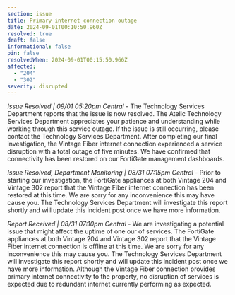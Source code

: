 ```yaml
---
section: issue
title: Primary internet connection outage
date: 2024-09-01T00:10:50.960Z
resolved: true
draft: false
informational: false
pin: false
resolvedWhen: 2024-09-01T00:15:50.966Z
affected:
  - "204"
  - "302"
severity: disrupted
---
```

*Issue Resolved | 09/01 05:20pm Central* - The Technology Services Department reports that the issue is now resolved. The Atelic Technology Services Department appreciates your patience and understanding while working through this service outage. If the issue is still occurring, please contact the Technology Services Department. After completing our final investigation, the Vintage Fiber internet connection experienced a service disruption with a total outage of five minutes. We have confirmed that connectivity has been restored on our FortiGate management dashboards.

*Issue Resolved, Department Monitoring | 08/31 07:15pm Central* - Prior to starting our investigation, the FortiGate appliances at both Vintage 204 and Vintage 302 report that the Vintage Fiber internet connection has been restored at this time. We are sorry for any inconvenience this may have cause you. The Technology Services Department will investigate this report shortly and will update this incident post once we have more information.

*Report Received | 08/31 07:10pm Central* - We are investigating a potential issue that might affect the uptime of one our of services. The FortiGate appliances at both Vintage 204 and Vintage 302 report that the Vintage Fiber internet connection is offline at this time. We are sorry for any inconvenience this may cause you. The Technology Services Department will investigate this report shortly and will update this incident post once we have more information. Although the Vintage Fiber connection provides primary internet connectivity to the property, no disruption of services is expected due to redundant internet currently performing as expected.